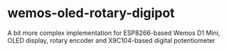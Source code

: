 # wemos-oled-rotary-digipot

A bit more complex implementation for ESP8266-based Wemos D1 Mini, OLED display, rotary encoder and X9C104-based digital potentiometer
